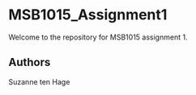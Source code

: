 # MSB1015_Assignment1

Welcome to the repository for MSB1015 assignment 1. 


## Authors
Suzanne ten Hage
